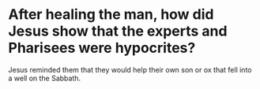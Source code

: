 # After healing the man, how did Jesus show that the experts and Pharisees were hypocrites?

Jesus reminded them that they would help their own son or ox that fell into a well on the Sabbath.
